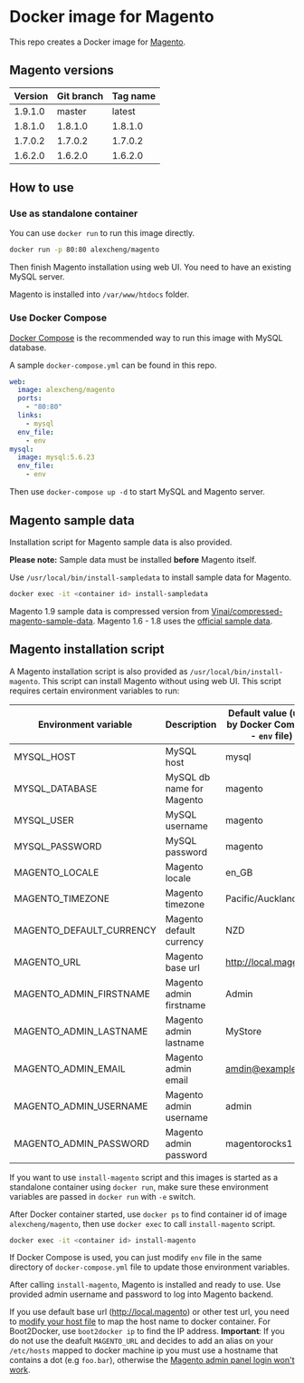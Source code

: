 # Docker image for Magento

This repo creates a Docker image for [Magento](http://magento.com/).

## Magento versions

Version | Git branch | Tag name
--------| ---------- |---------
1.9.1.0 | master     | latest
1.8.1.0 | 1.8.1.0    | 1.8.1.0
1.7.0.2 | 1.7.0.2    | 1.7.0.2
1.6.2.0 | 1.6.2.0    | 1.6.2.0

## How to use

### Use as standalone container

You can use `docker run` to run this image directly.

```bash
docker run -p 80:80 alexcheng/magento
```

Then finish Magento installation using web UI. You need to have an existing MySQL server.

Magento is installed into `/var/www/htdocs` folder.

### Use Docker Compose

[Docker Compose](https://docs.docker.com/compose/) is the recommended way to run this image with MySQL database.

A sample `docker-compose.yml` can be found in this repo.

```yaml
web:
  image: alexcheng/magento
  ports:
    - "80:80"
  links:
    - mysql
  env_file:
    - env
mysql:
  image: mysql:5.6.23
  env_file:
    - env
```

Then use `docker-compose up -d` to start MySQL and Magento server.

## Magento sample data

Installation script for Magento sample data is also provided.

__Please note:__ Sample data must be installed __before__ Magento itself.

Use `/usr/local/bin/install-sampledata` to install sample data for Magento.

```bash
docker exec -it <container id> install-sampledata
```

Magento 1.9 sample data is compressed version from [Vinai/compressed-magento-sample-data](https://github.com/Vinai/compressed-magento-sample-data). Magento 1.6 - 1.8 uses the [official sample data](http://devdocs.magento.com/guides/m1x/ce18-ee113/ht_magento-ce-sample.data.html).

## Magento installation script

A Magento installation script is also provided as `/usr/local/bin/install-magento`. This script can install Magento without using web UI. This script requires certain environment variables to run:

Environment variable      | Description | Default value (used by Docker Compose - `env` file)
--------------------      | ----------- | ---------------------------
MYSQL_HOST                | MySQL host  | mysql
MYSQL_DATABASE            | MySQL db name for Magento | magento
MYSQL_USER                | MySQL username | magento
MYSQL_PASSWORD            | MySQL password | magento
MAGENTO_LOCALE            | Magento locale | en_GB
MAGENTO_TIMEZONE          | Magento timezone |Pacific/Auckland
MAGENTO_DEFAULT_CURRENCY  | Magento default currency | NZD
MAGENTO_URL               | Magento base url | http://local.magento
MAGENTO_ADMIN_FIRSTNAME   | Magento admin firstname | Admin
MAGENTO_ADMIN_LASTNAME    | Magento admin lastname | MyStore
MAGENTO_ADMIN_EMAIL       | Magento admin email | amdin@example.com
MAGENTO_ADMIN_USERNAME    | Magento admin username | admin
MAGENTO_ADMIN_PASSWORD    | Magento admin password | magentorocks1

If you want to use `install-magento` script and this images is started as a standalone container using `docker run`, make sure these environment variables are passed in `docker run` with `-e` switch.

After Docker container started, use `docker ps` to find container id of image `alexcheng/magento`, then use `docker exec` to call `install-magento` script.

```bash
docker exec -it <container id> install-magento
```

If Docker Compose is used, you can just modify `env` file in the same directory of `docker-compose.yml` file to update those environment variables.

After calling `install-magento`, Magento is installed and ready to use. Use provided admin username and password to log into Magento backend.

If you use default base url (http://local.magento) or other test url, you need to [modify your host file](http://www.howtogeek.com/howto/27350/beginner-geek-how-to-edit-your-hosts-file/) to map the host name to docker container. For Boot2Docker, use `boot2docker ip` to find the IP address.
**Important**: If you do not use the deafult `MAGENTO_URL` and decides to add an alias on your `/etc/hosts` mapped to docker machine ip you must use a hostname that contains a dot (e.g `foo.bar`), otherwise the [Magento admin panel login won't work](http://magento.stackexchange.com/a/7773).
